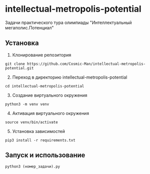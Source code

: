 # intellectual-metropolis-potential
Задачи практического тура олимпиады "Интеллектуальный мегаполис.Потенциал"

## Установка
1. Клонирование репозитория
   
```git clone https://github.com/Cosmic-Man/intellectual-metropolis-potential.git```
   
2. Переход в директорию intellectual-metropolis-potential

```cd intellectual-metropolis-potential```

3. Создание виртуального окружения

```python3 -m venv venv```

4. Активация виртуального окружения

```source venv/bin/activate```

5. Установка зависимостей

```pip3 install -r requirements.txt```

## Запуск и использование

```python3 (номер_задачи).py```
